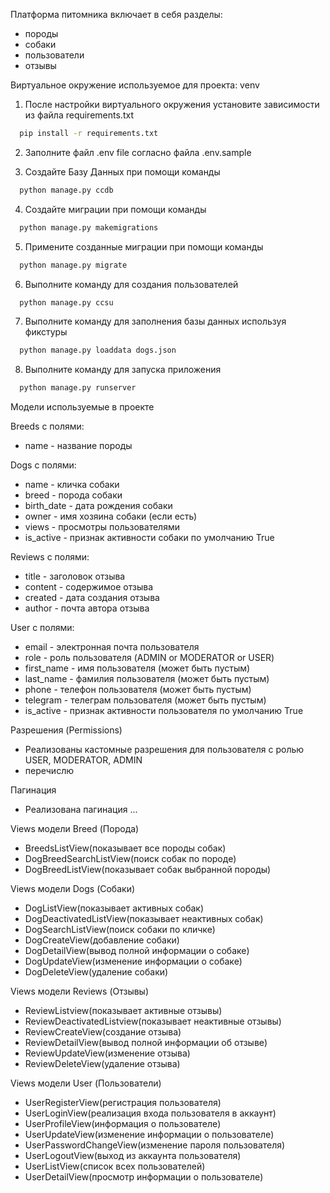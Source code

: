 Платформа питомника включает в себя разделы:
- породы
- собаки
- пользователи
- отзывы

Виртуальное окружение используемое для проекта: venv

1) После настройки виртуального окружения установите зависимости из файла requirements.txt

```bash
  pip install -r requirements.txt
```

2) Заполните файл .env file согласно файла .env.sample

3) Создайте Базу Данных при помощи команды

```bash
  python manage.py ccdb
```

4) Создайте миграции при помощи команды

```bash
  python manage.py makemigrations
```

5) Примените созданные миграции при помощи команды

```bash
  python manage.py migrate
```

6) Выполните команду для создания пользователей

```bash
  python manage.py ccsu
```
7) Выполните команду для заполнения базы данных используя фикстуры

```bash
  python manage.py loaddata dogs.json
```

8) Выполните команду для запуска приложения

```bash
  python manage.py runserver
```

Модели используемые в проекте

Breeds с полями:

- name - название породы 

Dogs с полями:

- name - кличка собаки
- breed - порода собаки
- birth_date - дата рождения собаки
- owner - имя хозяина собаки (если есть)
- views - просмотры пользователями
- is_active - признак активности собаки по умолчанию True

Reviews с полями:

- title - заголовок отзыва
- content - содержимое отзыва
- created - дата создания отзыва
- author - почта автора отзыва

User с полями:

- email - электронная почта пользователя
- role - роль пользователя (ADMIN or MODERATOR or USER)
- first_name - имя пользователя (может быть пустым)
- last_name - фамилия пользователя (может быть пустым)
- phone - телефон пользователя (может быть пустым)
- telegram - телеграм пользователя (может быть пустым)
- is_active - признак активности пользователя по умолчанию True

Разрешения (Permissions)

- Реализованы кастомные разрешения для пользователя с ролью USER, MODERATOR, ADMIN
- перечислю

Пагинация

- Реализована пагинация ...

Views модели Breed (Порода)

- BreedsListView(показывает все породы собак)
- DogBreedSearchListView(поиск собак по породе)
- DogBreedListView(показывает собак выбранной породы)

Views модели Dogs (Собаки)

- DogListView(показывает активных собак)
- DogDeactivatedListView(показывает неактивных собак)
- DogSearchListView(поиск собаки по кличке)
- DogCreateView(добавление собаки)
- DogDetailView(вывод полной информации о собаке)
- DogUpdateView(изменение информации о собаке)
- DogDeleteView(удаление собаки)

Views модели Reviews (Отзывы)

- ReviewListview(показывает активные отзывы)
- ReviewDeactivatedListview(показывает неактивные отзывы)
- ReviewCreateView(создание отзыва)
- ReviewDetailView(вывод полной информации об отзыве)
- ReviewUpdateView(изменение отзыва)
- ReviewDeleteView(удаление отзыва)

Views модели User (Пользователи)

- UserRegisterView(регистрация пользователя)
- UserLoginView(реализация входа пользователя в аккаунт)
- UserProfileView(информация о пользователе)
- UserUpdateView(изменение информации о пользователе)
- UserPasswordChangeView(изменение пароля пользователя)
- UserLogoutView(выход из аккаунта пользователя)
- UserListView(список всех пользователей)
- UserDetailView(просмотр информации о пользователе)

